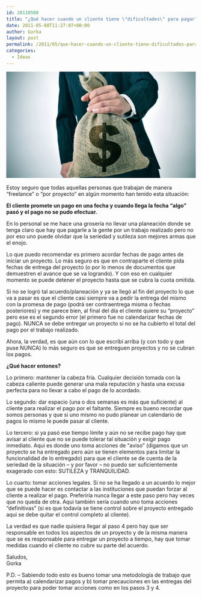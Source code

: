 ```yaml
---
id: 20110508
title: "¿Qué hacer cuando un cliente tiene \"dificultades\" para pagar?"
date: 2011-05-08T11:27:07+00:00
author: Gorka
layout: post
permalink: /2011/05/que-hacer-cuando-un-cliente-tiene-dificultades-para-pagar/
categories:
  - Ideas
---
```

<img style="margin: auto;" src="/public/img/2011/05/dificulties.jpg" alt="Dificultades" />

Estoy seguro que todas aquellas personas que trabajan de manera “freelance” o “por proyecto” en algún momento han tenido esta situación:

**El cliente promete un pago en una fecha y cuando llega la fecha “algo” pasó y el pago no se pudo efectuar.**

En lo personal se me hace una grosería no llevar una planeación donde se tenga claro que hay que pagarle a la gente por un trabajo realizado pero no por eso uno puede olvidar que la seriedad y sutileza son mejores armas que el enojo.

Lo que puedo recomendar es primero acordar fechas de pago antes de iniciar un proyecto. Lo más seguro es que en contraparte el cliente pida fechas de entrega del proyecto (o por lo menos de documentos que demuestren el avance que se va logrando). Y con eso en cualquier momento se puede detener el proyecto hasta que se cubra la cuota omitida.

Si no se logró tal acuerdo/planeación y ya se llegó al fin del proyecto lo que va a pasar es que el cliente casi siempre va a pedir la entrega del mismo con la promesa de pago (podrá ser contraentrega misma o fechas posteriores) y me parece bien, al final del día el cliente quiere su “proyecto” pero ese es el segundo error (el primero fue no calendarizar fechas de pago). NUNCA se debe entregar un proyecto si no se ha cubierto el total del pago por el trabajo realizado.

Ahora, la verdad, es que aún con lo que escribí arriba (y con todo y que puse NUNCA) lo más seguro es que se entreguen proyectos y no se cubran los pagos.

**¿Qué hacer entones?**

Lo primero: mantener la cabeza fría. Cualquier decisión tomada con la cabeza caliente puede generar una mala reputación y hasta una excusa perfecta para no llevar a cabo el pago de lo acordado.

Lo segundo: dar espacio (una o dos semanas es más que suficiente) al cliente para realizar el pago por el faltante. Siempre es bueno recordar que somos personas y que si uno mismo no pudo planear un calendario de pagos lo mismo le puede pasar al cliente.

Lo tercero: si ya pasó ese tiempo límite y aún no se recibe pago hay que avisar al cliente que no se puede tolerar tal situación y exigir pago inmediato. Aqui es donde uno toma acciones de “aviso” (digamos que un proyecto se ha entregado pero aún se tienen elementos para limitar la funcionalidad de lo entregado) para que el cliente se de cuenta de la seriedad de la situación – y por favor – no puedo ser suficientemente exagerado con esto: SUTILEZA y TRANQUILIDAD.

Lo cuarto: tomar acciones legales. Si no se ha llegado a un acuerdo lo mejor que se puede hacer es contactar a las instituciones que puedan forzar al cliente a realizar el pago. Preferiría nunca llegar a este paso pero hay veces que no queda de otra. Aqui también sería cuando uno toma acciones “definitivas” (si es que todavía se tiene control sobre el proyecto entregado aqui se debe quitar el control completo al cliente).

La verdad es que nadie quisiera llegar al paso 4 pero hay que ser responsable en todos los aspectos de un proyecto y de la misma manera que se es responsable para entregar un proyecto a tiempo, hay que tomar medidas cuando el cliente no cubre su parte del acuerdo.

Saludos,<br />
Gorka

P.D. – Sabiendo todo esto es bueno tomar una metodología de trabajo que permita a) calendarizar pagos y b) tomar precauciones en las entregas del proyecto para poder tomar acciones como en los pasos 3 y 4.

